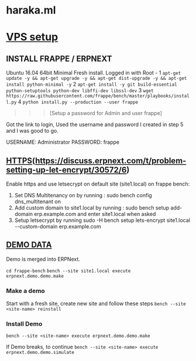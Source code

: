 # haraka.ml
# [VPS setup](https://discuss.erpnext.com/t/error-fresh-install-on-ubuntu-16-06/25656)

## INSTALL FRAPPE / ERPNEXT
Ubuntu 16.04 64bit Minimal Fresh install.
Logged in with Root -
1 ```apt-get update -y && apt-get upgrade -y && apt-get dist-upgrade -y && apt-get install python-minimal -y```
2 ```apt-get install -y git build-essential python-setuptools python-dev libffi-dev libssl-dev```
3 ```wget https://raw.githubusercontent.com/frappe/bench/master/playbooks/install.py```
4 ```python install.py --production --user frappe```
>>> [Setup a password for Admin and user frappe]

Got the link to login, Used the username and password I created in step 5 and I was good to go.

USERNAME:	Administrator
PASSWORD:	frappe

## [HTTPS](https://discuss.erpnext.com/t/how-to-make-https-for-my-erpnext/19247/11)(https://discuss.erpnext.com/t/problem-setting-up-let-encrypt/30572/6)
Enable https and use letsecrypt on default site (site1.local) on frappe bench:
 1.	Set DNS Multitenancy on by running :
	 	sudo bench config dns_multitenant on
 2.	Add custom domain to site1.local by running :
 		sudo bench setup add-domain erp.example.com 
 	and enter site1.local when asked
 3.	Setup letsecrypt by running 
 		sudo -H bench setup lets-encrypt site1.local --custom-domain erp.example.com

## [DEMO DATA](https://discuss.erpnext.com/t/trying-to-install-demodata-on-new-site/34596)
Demo is merged into ERPNext.

```cd frappe-bench```
```bench --site site1.local execute erpnext.demo.demo.make```

### Make a demo
Start with a fresh site, create new site and follow these steps
```bench --site <site-name> reinstall```

### Install Demo
```bench --site <site-name> execute erpnext.demo.demo.make```

If Demo breaks, to continue
```bench --site <site-name> execute erpnext.demo.demo.simulate```

